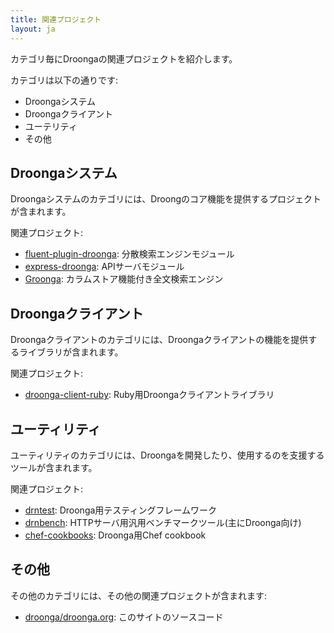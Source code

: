 ```yaml
---
title: 関連プロジェクト
layout: ja
---
```


カテゴリ毎にDroongaの関連プロジェクトを紹介します。

カテゴリは以下の通りです:

 * Droongaシステム
 * Droongaクライアント
 * ユーテリティ
 * その他

## Droongaシステム

Droongaシステムのカテゴリには、Droongのコア機能を提供するプロジェクトが含まれます。

関連プロジェクト:

 * [fluent-plugin-droonga](https://github.com/droonga/fluent-plugin-droonga): 分散検索エンジンモジュール
 * [express-droonga](https://github.com/droonga/express-droonga): APIサーバモジュール
 * [Groonga](http://groonga.org/): カラムストア機能付き全文検索エンジン

## Droongaクライアント

Droongaクライアントのカテゴリには、Droongaクライアントの機能を提供するライブラリが含まれます。

関連プロジェクト:

 * [droonga-client-ruby](https://github.com/droonga/droonga-client-ruby): Ruby用Droongaクライアントライブラリ

## ユーティリティ

ユーティリティのカテゴリには、Droongaを開発したり、使用するのを支援するツールが含まれます。

関連プロジェクト:

 * [drntest](https://github.com/droonga/drntest): Droonga用テスティングフレームワーク
 * [drnbench](https://github.com/droonga/drnbench): HTTPサーバ用汎用ベンチマークツール(主にDroonga向け)
 * [chef-cookbooks](https://github.com/droonga/chef-cookbooks): Droonga用Chef cookbook

## その他

その他のカテゴリには、その他の関連プロジェクトが含まれます:

 * [droonga/droonga.org](https://github.com/droonga/droonga.org): このサイトのソースコード
